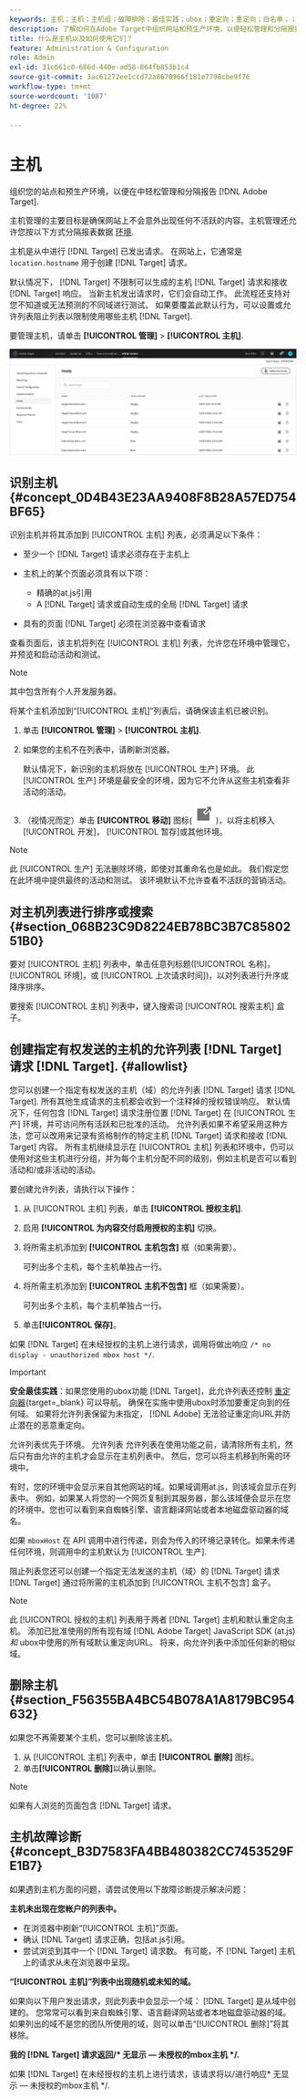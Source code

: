 ```yaml
---
keywords: 主机；主机；主机组；故障排除；最佳实践；ubox；重定向；重定向；白名单；；黑名单；允许列表 阻止列表
description: 了解如何在Adobe Target中组织网站和预生产环境，以便轻松管理和分隔报表。
title: 什么是主机以及如何使用它们？
feature: Administration & Configuration
role: Admin
exl-id: 31c661c0-686d-440e-ad58-864fb853b1c4
source-git-commit: 3ac61272ee1ccd72a8670966f181e7798cbe9f76
workflow-type: tm+mt
source-wordcount: '1087'
ht-degree: 22%

---
```


# 主机

组织您的站点和预生产环境，以便在中轻松管理和分隔报告 [!DNL Adobe Target].

主机管理的主要目标是确保网站上不会意外出现任何不活跃的内容。主机管理还允许您按以下方式分隔报表数据 [环境](/help/main/administrating-target/environments.md).

主机是从中进行 [!DNL Target] 已发出请求。 在网站上，它通常是 `location.hostname` 用于创建 [!DNL Target] 请求。

默认情况下， [!DNL Target] 不限制可以生成的主机 [!DNL Target] 请求和接收 [!DNL Target] 响应。 当新主机发出请求时，它们会自动工作。 此流程还支持对您不知道或无法预测的不同域进行测试。 如果要覆盖此默认行为，可以设置或允许列表阻止列表以限制使用哪些主机 [!DNL Target].

要管理主机，请单击 **[!UICONTROL 管理]** > **[!UICONTROL 主机]**.

![hosts_list图像](assets/hosts_list.png)

## 识别主机 {#concept_0D4B43E23AA9408F8B28A57ED754BF65}

识别主机并将其添加到 [!UICONTROL 主机] 列表，必须满足以下条件：

* 至少一个 [!DNL Target] 请求必须存在于主机上
* 主机上的某个页面必须具有以下项：

   * 精确的at.js引用
   * A [!DNL Target] 请求或自动生成的全局 [!DNL Target] 请求

* 具有的页面 [!DNL Target] 必须在浏览器中查看请求

查看页面后，该主机将列在 [!UICONTROL 主机] 列表，允许您在环境中管理它，并预览和启动活动和测试。

>[!NOTE]
>
>其中包含所有个人开发服务器。

将某个主机添加到“[!UICONTROL 主机]”列表后，请确保该主机已被识别。

1. 单击 **[!UICONTROL 管理]** > **[!UICONTROL 主机]**.
1. 如果您的主机不在列表中，请刷新浏览器。

   默认情况下，新识别的主机将放在 [!UICONTROL 生产] 环境。 此 [!UICONTROL 生产] 环境是最安全的环境，因为它不允许从这些主机查看非活动的活动。

1. （视情况而定）单击 **[!UICONTROL 移动]** 图标( ![移动图标](/help/main/administrating-target/assets/icon-move.png) )，以将主机移入 [!UICONTROL 开发]， [!UICONTROL 暂存]或其他环境。

>[!NOTE]
>
>此 [!UICONTROL 生产] 无法删除环境，即使对其重命名也是如此。 我们假定您在此环境中提供最终的活动和测试。 该环境默认不允许查看不活跃的营销活动。

## 对主机列表进行排序或搜索 {#section_068B23C9D8224EB78BC3B7C8580251B0}

要对 [!UICONTROL 主机] 列表中，单击任意列标题([!UICONTROL 名称]， [!UICONTROL 环境]，或 [!UICONTROL 上次请求时间])，以对列表进行升序或降序排序。

要搜索 [!UICONTROL 主机] 列表中，键入搜索词 [!UICONTROL 搜索主机] 盒子。

## 创建指定有权发送的主机的允许列表 [!DNL Target] 请求 [!DNL Target]. {#allowlist}

您可以创建一个指定有权发送的主机（域）的允许列表 [!DNL Target] 请求 [!DNL Target]. 所有其他生成请求的主机都会收到一个注释掉的授权错误响应。 默认情况下，任何包含 [!DNL Target] 请求注册位置 [!DNL Target] 在 [!UICONTROL 生产] 环境，并可访问所有活跃和已批准的活动。 允许列表如果不希望采用这种方法，您可以改用来记录有资格制作的特定主机 [!DNL Target] 请求和接收 [!DNL Target] 内容。 所有主机继续显示在 [!UICONTROL 主机] 列表和环境中，仍可以使用对这些主机进行分组，并为每个主机分配不同的级别，例如主机是否可以看到活动和/或非活动的活动。

要创建允许列表，请执行以下操作：

1. 从 [!UICONTROL 主机] 列表，单击 **[!UICONTROL 授权主机]**.
1. 启用 **[!UICONTROL 为内容交付启用授权的主机]** 切换。
1. 将所需主机添加到 **[!UICONTROL 主机包含]** 框（如果需要）。

   可列出多个主机，每个主机单独占一行。

1. 将所需主机添加到 **[!UICONTROL 主机不包含]** 框（如果需要）。

   可列出多个主机，每个主机单独占一行。

1. 单击&#x200B;**[!UICONTROL 保存]**。

如果 [!DNL Target] 在未经授权的主机上进行请求，调用将做出响应 `/* no display - unauthorized mbox host */`.

>[!IMPORTANT]
>
>**安全最佳实践**：如果您使用的ubox功能 [!DNL Target]，此允许列表还控制 [重定向器](https://developer.adobe.com/target/implement/email/working-with-redirectors/){target=_blank} 可以导航。 确保在实施中使用ubox时添加要重定向到的任何域。 如果将允许列表保留为未指定， [!DNL Adobe] 无法验证重定向URL并防止潜在的恶意重定向。
>
>允许列表优先于环境。 允许列表 允许列表在使用功能之前，请清除所有主机，然后只有由允许的主机才会显示在主机列表中。 然后，您可以将主机移到所需的环境中。

有时，您的环境中会显示来自其他网站的域。如果域调用at.js，则该域会显示在列表中。 例如，如果某人将您的一个网页复制到其服务器，那么该域便会显示在您的环境中。您也可以看到来自蜘蛛引擎、语言翻译网站或者本地磁盘驱动器的域名。

如果 `mboxHost` 在 API 调用中进行传递，则会为传入的环境记录转化。如果未传递任何环境，则调用中的主机默认为 [!UICONTROL 生产].

阻止列表您还可以创建一个指定无法发送的主机（域）的 [!DNL Target] 请求 [!DNL Target] 通过将所需的主机添加到 [!UICONTROL 主机不包含] 盒子。

>[!NOTE]
>
>此 [!UICONTROL 授权的主机] 列表用于两者 [!DNL Target] 主机和默认重定向主机。 添加已批准使用的所有现有域 [!DNL Adobe Target] JavaScript SDK (at.js) *和* ubox中使用的所有域默认重定向URL。 将来，向允许列表中添加任何新的相似域。

## 删除主机 {#section_F56355BA4BC54B078A1A8179BC954632}

如果您不再需要某个主机，您可以删除该主机。

1. 从 [!UICONTROL 主机] 列表中，单击 **[!UICONTROL 删除]** 图标。
1. 单击&#x200B;**[!UICONTROL 删除]**&#x200B;以确认删除。

>[!NOTE]
>
>如果有人浏览的页面包含 [!DNL Target] 请求。

## 主机故障诊断 {#concept_B3D7583FA4BB480382CC7453529FE1B7}

如果遇到主机方面的问题，请尝试使用以下故障诊断提示解决问题：

**主机未出现在您帐户的列表中。**

* 在浏览器中刷新“[!UICONTROL 主机]”页面。
* 确认 [!DNL Target] 请求正确，包括at.js引用。
* 尝试浏览到其中一个 [!DNL Target] 请求数。 有可能，不 [!DNL Target] 主机上的请求从未在浏览器中呈现。

**“[!UICONTROL 主机]”列表中出现随机或未知的域。**

如果向以下用户发出请求，则此列表中会显示一个域： [!DNL Target] 是从域中创建的。 您常常可以看到来自蜘蛛引擎、语言翻译网站或者本地磁盘驱动器的域。如果列出的域不是您的团队所使用的域，则可以单击“[!UICONTROL 删除]”将其移除。

**我的 [!DNL Target] 请求返回/&#42; 无显示 — 未授权的mbox主机 &#42;/.**

如果 [!DNL Target] 在未经授权的主机上进行请求，该请求将以/进行响应&#42; 无显示 — 未授权的mbox主机 &#42;/.
